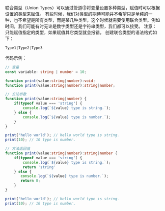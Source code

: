 联合类型（Union Types）可以通过管道(|)将变量设置多种类型，赋值时可以根据设置的类型来赋值。
有些时候，我们对类型的期待可能并不希望只是单纯的一种，也不希望是所有类型，而是某几种类型，这个时候就需要使用联合类型。例如时间，我们可能有时无论是数字类型还是字符串类型，我们都可以接受。
注意：只能赋值指定的类型，如果赋值其它类型就会报错。
创建联合类型的语法格式如下：
```typescript
Type1|Type2|Type3 
```
代码示例：
```typescript
// 变量
const variable: string | number = 10;

function print(value:string|number):void; 
function print(value:string|number):string|number; 

// 方法参数
function print(value:string|number) {
    if(typeof value === 'string') {
        console.log(`${value} type is string.`);
    } else {
        console.log(`${value} type is number.`);
    }
}

print('hello world'); // hello world type is string.
print(10); // 10 type is number.

// 方法返回值
function print(value:string|number):string|number {
    if(typeof value === 'string') {
        console.log(`${value} type is string.`);
        return 'string'
    } else {
       console.log(`${value} type is number.`);
       return 0;
    }
}

print('hello world'); // hello world type is string.
print(10); // 10 type is number.

```
